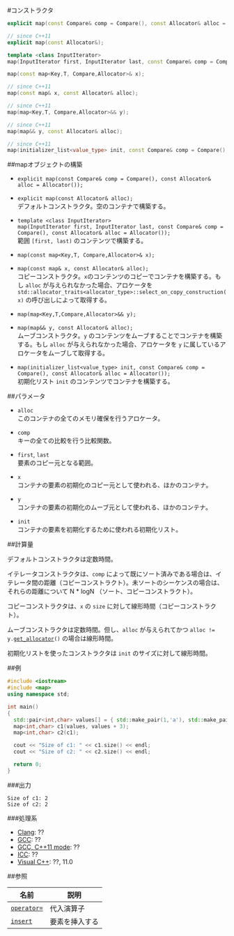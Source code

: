 #コンストラクタ
```cpp
explicit map(const Compare& comp = Compare(), const Allocator& alloc = Allocator());

// since C++11
explicit map(const Allocator&);

template <class InputIterator>
map(InputIterator first, InputIterator last, const Compare& comp = Compare(), const Allocator& alloc = Allocator());

map(const map<Key,T, Compare,Allocator>& x);

// since C++11
map(const map& x, const Allocator& alloc);

// since C++11
map(map<Key,T, Compare,Allocator>&& y);

// since C++11
map(map&& y, const Allocator& alloc);

// since C++11
map(initializer_list<value_type> init, const Compare& comp = Compare(), const Allocator& alloc = Allocator());
```

##mapオブジェクトの構築
- `explicit map(const Compare& comp = Compare(), const Allocator& alloc = Allocator());`
- `explicit map(const Allocator& alloc);`<br/>
デフォルトコンストラクタ。空のコンテナで構築する。 

- `template <class InputIterator>`<br/>`map(InputIterator first, InputIterator last, const Compare& comp = Compare(), const Allocator& alloc = Allocator());`<br/>
範囲 `[first, last)` のコンテンツで構築する。 

- `map(const map<Key,T, Compare,Allocator>& x);`
- `map(const map& x, const Allocator& alloc);`<br/>
コピーコンストラクタ。`x`のコンテンツのコピーでコンテナを構築する。もし `alloc` が与えられなかった場合、アロケータを `std::allocator_traits<allocator_type>::select_on_copy_construction(x)` の呼び出しによって取得する。 

- `map(map<Key,T,Compare,Allocator>&& y);`
- `map(map&& y, const Allocator& alloc);`<br/>
ムーブコンストラクタ。`y` のコンテンツをムーブすることでコンテナを構築する。もし `alloc` が与えられなかった場合、アロケータを `y` に属しているアロケータをムーブして取得する。 

- `map(initializer_list<value_type> init, const Compare& comp = Compare(), const Allocator& alloc = Allocator());`<br/>
初期化リスト `init` のコンテンツでコンテナを構築する。


##パラメータ
- `alloc`<br/>
このコンテナの全てのメモリ確保を行うアロケータ。 

- `comp`<br/>
キーの全ての比較を行う比較関数。 

- `first`, `last`<br/>
要素のコピー元となる範囲。 

- `x`<br/>
コンテナの要素の初期化のコピー元として使われる、ほかのコンテナ。 

- `y`<br/>
コンテナの要素の初期化のムーブ元として使われる、ほかのコンテナ。 

- `init`<br/>
コンテナの要素を初期化するために使われる初期化リスト。


##計算量

デフォルトコンストラクタは定数時間。

イテレータコンストラクタは、`comp` によって既にソート済みである場合は、イテレータ間の距離（コピーコンストラクト）。未ソートのシーケンスの場合は、それらの距離について N * logN （ソート、コピーコンストラクト）。 

コピーコンストラクタは、`x` の `size` に対して線形時間（コピーコンストラクト）。 

ムーブコンストラクタは定数時間。但し、`alloc` が与えられてかつ `alloc != y.`[`get_allocator`](/reference/map/map/get_allocator.md)`()` の場合は線形時間。

初期化リストを使ったコンストラクタは `init` のサイズに対して線形時間。


##例
```cpp
#include <iostream>
#include <map>
using namespace std;

int main()
{
  std::pair<int,char> values[] = { std::make_pair(1,'a'), std::make_pair(2,'b'), std::make_pair(2,'b') };
  map<int,char> c1(values, values + 3);
  map<int,char> c2(c1);

  cout << "Size of c1: " << c1.size() << endl;
  cout << "Size of c2: " << c2.size() << endl;

  return 0;
}
```

###出力
```
Size of c1: 2
Size of c2: 2
```

###処理系
- [Clang](/implementation#clang.md): ??
- [GCC](/implementation#gcc.md): ??
- [GCC, C++11 mode](/implementation#gcc.md): ??
- [ICC](/implementation#icc.md): ??
- [Visual C++](/implementation#visual_cpp.md): ??, 11.0

##参照

| 名前 | 説明 |
|---------------------------------------------------------------------------------------------|-----------------------|
| [`operator=`](/reference/map/map/op_assign.md) | 代入演算子 |
| [`insert`](/reference/map/map/insert.md) | 要素を挿入する |


